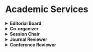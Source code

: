 # <i class="fas fa-atom fa-spin"></i> Academic Services

<details>
<summary style="cursor: pointer;">
<b>Editorial Board </b>
</summary>
<ul>
<li> 
    <a href="https://journals.plos.org/digitalhealth/" title="impact factor: 7.7 (Q1)">PLOS Digital Health</a>, Public Library of Science
</li>
<li> 
    <a href="https://link.springer.com/journal/11684" title="impact factor: 3.9 (Q1)">Frontiers of Medicine</a>, Springer Nature
</li>
</ul>
</details>

<details>
<summary style="cursor: pointer;">
<b>Co-organizer </b>
</summary>
<ul>
<li> the 26th Annual Conference of the Chinese Life Scientist Society in the UK (promoted by <a href="https://mp.weixin.qq.com/s/8d-RoazDrkko_1zUZUOuqg">CLSS-UK</a>)</li>
<li> the 28th-43th <a href="http://www.olsa.life/">Oxford Life Science Association</a> Monthly Seminar (former name: OCLSS Seminar, promoted via <a href="https://twitter.com/OxfordLifeSci">twitter</a> and <a href="https://www.facebook.com/OxLifeSci">facebook</a>)</li>
</ul>
</details>

<details>
<summary style="cursor: pointer;">
<b>Session Chair</b>
</summary>
<ul>
<li> <a href="http://www.olsa.life/2024_Symposium/index.html"> Oxford Life Science Alliance (OLSA) Annual Symposium 2024</a></li>
</ul>
</details>

<details>
<summary style="cursor: pointer;">
<b>Journal Reviewer </b>
</summary>
<ul>
<li> Pattern Recognition (PR), Elsevier</li>
<li> Artificial Intelligence in Medicine (AIIM), Elsevier</li>
<li> Computer Methods and Programs in Biomedicine (CMPB), Elsevier</li>
<li> International Journal of Computer Vision (IJCV), Springer</li>
<li> Journal of Imaging Informatics in Medicine / Journal of Digital Imaging (JDIM), Springer</li>
<li> IEEE Transactions on Image Processing (TIP)</li>
<li> IEEE Transactions on Circuits and Systems for Video Technology (TCSVT)</li>
<li> IEEE Transactions on Robotics (T-RO)</li>
<li> IEEE Robotics and Automation Letters (RA-L)</li>
<li> IEEE Signal Processing Letters (SPL)</li>
</ul>
</details>

<details>
<summary style="cursor: pointer;">
<b>Conference Reviewer </b>
</summary>
<ul>
<li> International Conference on Medical Image Computing and Computer Assisted Intervention (MICCAI) 2021, Springer</li>
<li> Annual Conference on Medical Image Understanding and Analysis (MIUA) 2022, Springer</li>
<li> European Conference on Computer Vision (ECCV) 2022/2024, Springer</li>
<li> IEEE/CVF Conference on Computer Vision and Pattern Recognition (CVPR) 2025</li>
<li> IEEE/CVF International Conference on Computer Vision (ICCV) 2025</li>
<li> IEEE/CVF Winter Conference on Applications of Computer Vision (WACV) 2025</li>
<li> IEEE International Conference on Robotics and Automation (ICRA) 2020/2025</li>
<li> IEEE/RSJ International Conference on Intelligent Robots and Systems (IROS) 2025</li>
<li> UK-RAS Network Conference on Robotics and Autonomous Systems (UK-RAS) 2019</li>
</ul>
</details>
